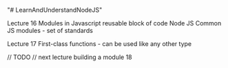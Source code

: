 "# LearnAndUnderstandNodeJS" 

Lecture 16
Modules in Javascript
reusable block of code
Node JS Common JS modules - set of standards

Lecture 17
First-class functions - can be used like any other type

// TODO
// next lecture building a module 18